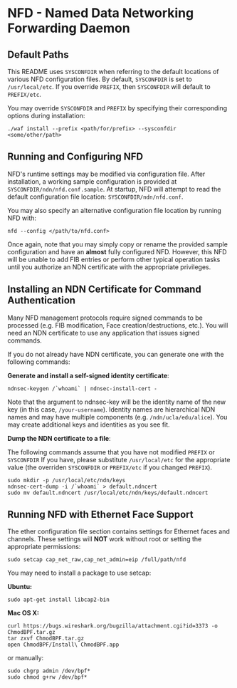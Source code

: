NFD - Named Data Networking Forwarding Daemon
==============================================================

## Default Paths

This README uses `SYSCONFDIR` when referring to the default locations of
various NFD configuration files.  By default, `SYSCONFDIR` is set to
`/usr/local/etc`.  If you override `PREFIX`, then `SYSCONFDIR` will
default to `PREFIX/etc`.

You may override `SYSCONFDIR` and `PREFIX` by specifying their
corresponding options during installation:

    ./waf install --prefix <path/for/prefix> --sysconfdir <some/other/path>

## Running and Configuring NFD

NFD's runtime settings may be modified via configuration file.  After
installation, a working sample configuration is provided at
`SYSCONFDIR/ndn/nfd.conf.sample`.  At startup, NFD will attempt to
read the default configuration file location:
`SYSCONFDIR/ndn/nfd.conf`.

You may also specify an alternative configuration file location
by running NFD with:

    nfd --config </path/to/nfd.conf>

Once again, note that you may simply copy or rename the provided
sample configuration and have an **almost** fully configured NFD.
However, this NFD will be unable to add FIB entries or perform
other typical operation tasks until you authorize an NDN certificate
with the appropriate privileges.

## Installing an NDN Certificate for Command Authentication

Many NFD management protocols require signed commands to be processed
(e.g. FIB modification, Face creation/destructions, etc.). You will
need an NDN certificate to use any application that issues signed
commands.

If you do not already have NDN certificate, you can generate one with
the following commands:

**Generate and install a self-signed identity certificate**:

    ndnsec-keygen /`whoami` | ndnsec-install-cert -

Note that the argument to ndnsec-key will be the identity name of the
new key (in this case, `/your-username`). Identity names are
hierarchical NDN names and may have multiple components
(e.g. `/ndn/ucla/edu/alice`).  You may create additional keys and
identities as you see fit.

**Dump the NDN certificate to a file**:

The following commands assume that you have not modified
`PREFIX` or `SYSCONFDIR` If you have, please substitute
`/usr/local/etc` for the appropriate value (the overriden
`SYSCONFDIR` or `PREFIX/etc` if you changed `PREFIX`).

    sudo mkdir -p /usr/local/etc/ndn/keys
    ndnsec-cert-dump -i /`whoami` > default.ndncert
    sudo mv default.ndncert /usr/local/etc/ndn/keys/default.ndncert

## Running NFD with Ethernet Face Support

The ether configuration file section contains settings for Ethernet
faces and channels.  These settings will **NOT** work without root or
setting the appropriate permissions:

    sudo setcap cap_net_raw,cap_net_admin=eip /full/path/nfd

You may need to install a package to use setcap:

**Ubuntu:**

    sudo apt-get install libcap2-bin

**Mac OS X:**

    curl https://bugs.wireshark.org/bugzilla/attachment.cgi?id=3373 -o ChmodBPF.tar.gz
    tar zxvf ChmodBPF.tar.gz
    open ChmodBPF/Install\ ChmodBPF.app

or manually:

    sudo chgrp admin /dev/bpf*
    sudo chmod g+rw /dev/bpf*
